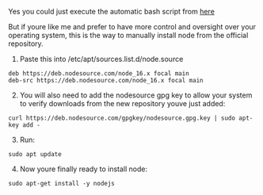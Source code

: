 Yes you could just execute the automatic bash script from [here](https://nodesource.com/blog/installing-node-js-tutorial-ubuntu/)

But if youre like me and prefer to have more control and oversight over your operating system, this is the way to manually install node from the official repository.

1. Paste this into /etc/apt/sources.list.d/node.source

```
deb https://deb.nodesource.com/node_16.x focal main
deb-src https://deb.nodesource.com/node_16.x focal main

```
2. You will also need to add the nodesource gpg key to allow your system to verify downloads from the new repository youve just added:

`curl https://deb.nodesource.com/gpgkey/nodesource.gpg.key | sudo apt-key add -`

3. Run:

`sudo apt update`

4. Now youre finally ready to install node:

`sudo apt-get install -y nodejs`
